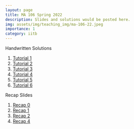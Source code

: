 ```yaml
---
layout: page
title: MA 106 Spring 2022
description: Slides and solutions would be posted here.
img: assets/img/teaching_img/ma-106-22.jpeg
importance: 1
category: iitb
---
```


Handwritten Solutions

1. [Tutorial 1](https://siddhant-midha.github.io/assets/pdf/teaching_pdf/ma-106/handwritten%20tut-1.pdf)
2. [Tutorial 2](https://siddhant-midha.github.io/assets/pdf/teaching_pdf/ma-106/handwritten%20tut-2.pdf)
3. [Tutorial 3](https://siddhant-midha.github.io/assets/pdf/teaching_pdf/ma-106/handwritten%20tut-3.pdf)
4. [Tutorial 4](https://siddhant-midha.github.io/assets/pdf/teaching_pdf/ma-106/handwritten%20tut-4.pdf)
5. [Tutorial 5](https://siddhant-midha.github.io/assets/pdf/teaching_pdf/ma-106/handwritten%20tut-5.pdf)
6. [Tutorial 6](https://siddhant-midha.github.io/assets/pdf/teaching_pdf/ma-106/handwritten%20tut-6.pdf)

Recap Slides

1. [Recap 0](https://siddhant-midha.github.io/assets/pdf/teaching_pdf/ma-106/recap-0.pdf)
2. [Recap 1](https://siddhant-midha.github.io/assets/pdf/teaching_pdf/ma-106/recap-1.pdf)
3. [Recap 2](https://siddhant-midha.github.io/assets/pdf/teaching_pdf/ma-106/recap-2.pdf)
4. [Recap 4](https://siddhant-midha.github.io/assets/pdf/teaching_pdf/ma-106/recap-4.pdf)

